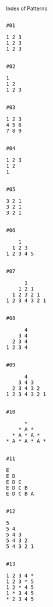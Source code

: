 Index of Patterns   
<pre>

#01 

1 2 3  
1 2 3   
1 2 3  


#02  

1  
1 2  
1 2 3   


#03

1 2 3  
4 5 6   
7 8 9  


#04

1 2 3   
1 2  
1  
 

#05

3 2 1  
3 2 1  
3 2 1  


#06

    1    
  1 2 3    
1 2 3 4 5      


#07

      1   
    1 2 1   
  1 2 3 2 1    
1 2 3 4 3 2 1   


#08

      4   
    3 4    
  2 3 4    
1 2 3 4    


#09

      4         
    3 4 3     
  2 3 4 3 2      
1 2 3 4 3 2 1      


#10

      *      
    * A *      
  * A * A *    
* A * A * A *     


#11

E  
E D  
E D C  
E D C B  
E D C B A  


#12 
 
5  
5 4  
5 4 3  
5 4 3 2  
5 4 3 2 1   
            

#13  

1 2 3 4 *  
1 2 3 * 5  
1 2 * 4 5 
1 * 3 4 5  
* 2 3 4 5   

</pre>